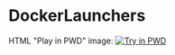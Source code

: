 # DockerLaunchers


HTML "Play in PWD" image:
<a href="https://labs.play-with-docker.com?stack=https://raw.githubusercontent.com/play-with-docker/stacks/master/mysql/latest/stack.yml"><img src="https://cdn.rawgit.com/play-with-docker/stacks/cff22438/assets/images/button.png" alt="Try in PWD"></a>
